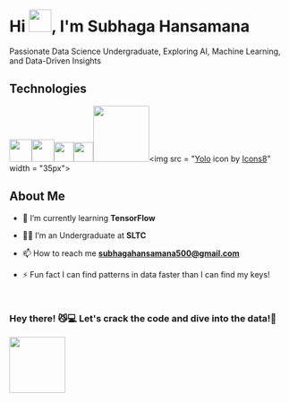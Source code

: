 # Hi <img src="https://emojis.slackmojis.com/emojis/images/1577305505/7373/hand_wave.gif?1577305505" width=40>, I'm Subhaga Hansamana

Passionate Data Science Undergraduate, Exploring AI, Machine Learning, and Data-Driven Insights

## Technologies
<img src = "https://www.svgrepo.com/show/452091/python.svg" width = "40px"><img src = "https://www.svgrepo.com/show/452234/java.svg" width = "40px"><img src ="https://upload.wikimedia.org/wikipedia/en/thumb/2/20/Power_BI_logo.svg/105px-Power_BI_logo.svg.png" width = "35px"><img src ="https://static.wikia.nocookie.net/logopedia/images/a/aa/Microsoft_Fabric_2023.svg/revision/latest?cb=20230528223239" width = "35px"><img src = "https://upload.wikimedia.org/wikipedia/commons/thumb/d/d0/RStudio_logo_flat.svg/1200px-RStudio_logo_flat.svg.png" width = 100px><img src = "<a target="_blank" href="https://icons8.com/icon/aGJ1gpQ4cowo/yolo">Yolo</a> icon by <a target="_blank" href="https://icons8.com">Icons8</a>" width = "35px">

## About Me
- 🌱 I’m currently learning **TensorFlow**

- 🧑‍🎓 I’m an Undergraduate at **SLTC**
  
- 📫 How to reach me **subhagahansamana500@gmail.com**

- ⚡ Fun fact I can find patterns in data faster than I can find my  keys!

<br>

### Hey there! 😼💻 Let's crack the code and dive into the data!🧡

<img src="https://github.com/7oSkaaa/7oSkaaa/blob/main/Images/about_me.gif?raw=true" width = 100px></img>
